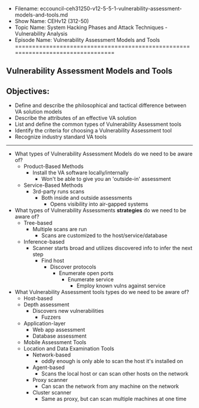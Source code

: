 - Filename: eccouncil-ceh31250-v12-5-5-1-vulnerability-assessment-models-and-tools.md
- Show Name: CEHv12 (312-50)
- Topic Name: System Hacking Phases and Attack Techniques - Vulnerability Analysis
- Episode Name: Vulnerability Assessment Models and Tools
================================================================================


Vulnerability Assessment Models and Tools
--------------------------------------------------------------------------------

Objectives:
--------------------------------------------------------------------------------
- Define and describe the philosophical and tactical difference between VA
  solution models
- Describe the attributes of an effective VA solution
- List and define the common types of Vulnerability Assessment tools
- Identify the criteria for choosing a Vulnerability Assessment tool
- Recognize industry standard VA tools
--------------------------------------------------------------------------------


+ What types of Vulnerability Assessment Models do we need to be aware of?
  - Product-Based Methods
    + Install the VA software locally/internally
      - Won't be able to give you an 'outside-in' assessment
  - Service-Based Methods
    + 3rd-party runs scans
      - Both inside and outside assessments
        + Opens visibility into air-gapped systems
+ What types of Vulnerability Assessments **strategies** do we need to be aware of?
  - Tree-based
    + Multiple scans are run
      - Scans are customized to the host/service/database
  - Inference-based
    + Scanner starts broad and utilizes discovered info to infer the next step
      - Find host
        + Discover protocols
          - Enumerate open ports
            + Enumerate service
              - Employ known vulns against service
+ What Vulnerability Assessment tools types do we need to be aware of?
  - Host-based
  - Depth assessment
    + Discovers new vulnerabilities
      - Fuzzers
  - Application-layer
    + Web app assessment
    + Database assessment
  - Mobile Assessment Tools
  - Location and Data Examination Tools
    + Network-based
      - oddly enough is only able to scan the host it's installed on
    + Agent-based
      - Scans the local host or can scan other hosts on the network
    + Proxy scanner
      - Can scan the network from any machine on the network
    + Cluster scanner
      - Same as proxy, but can scan multiple machines at one time
